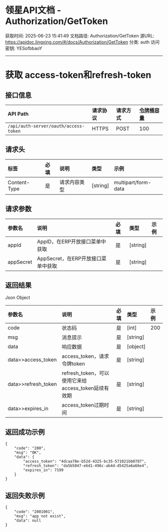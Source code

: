 # 领星API文档 - Authorization/GetToken

获取时间: 2025-06-23 15:41:49
文档路径: Authorization/GetToken
源URL: https://apidoc.lingxing.com/#/docs/Authorization/GetToken
分类: auth
访问密钥: YESofbbaoY

---

# 获取 access-token和refresh-token

## 接口信息

| API Path | 请求协议 | 请求方式 | [令牌桶容量](/docs/Guidance/newInstructions?id=_5-限流算法说明) |
| :------------ | :------------ | :------------ | :------------ |
| `/api/auth-server/oauth/access-token` | HTTPS | POST | 100 |

## 请求头
| 标签 | 必填 | 说明 | 类型 | 示例 | 
| :------------ | :------------ | :------------ | :------------ | :------------ |
|Content-Type|是|请求内容类型|[string]|multipart/form-data|

## 请求参数

| 参数名  | 说明 | 必填 | 类型 |  示例 |
| :------------ | :------------ | :------------ | :------------ | :------------ | 
|appId|AppID，在ERP开放接口菜单中获取|是|[string]|  |
|appSecret|AppSecret，在ERP开放接口菜单中获取|是|[string]| &nbsp; |


## 返回结果
Json Object

| 参数名  | 说明 | 必填 | 类型 | 示例 |
| :------------ | :------------ | :------------ | :------------ | :------------ |
|code|状态码|是|[int]|200|
|msg|消息提示|是|[string]|  |
|data|响应数据|是|[object]|  |
|data>>access_token|access_token，请求令牌token|是|[string]|  |
|data>>refresh_token|refresh_token，可以使用它来给access_token延续有效期|是|[string]|  |
|data>>expires_in|access_token过期时间|是|[string]| &nbsp; |

## 返回成功示例

```
{
    "code": "200",
    "msg": "OK",
    "data": {
        "access_token": "4dcaa78e-b52d-4325-bc35-571021bb0787",
        "refresh_token": "da5b5047-e6d1-496c-ab4d-d5425a6a66e4",
        "expires_in": 7199
    }
}
```

## 返回失败示例

```
{
    "code": "2001001",
    "msg": "app not exist",
    "data": null
}
```
